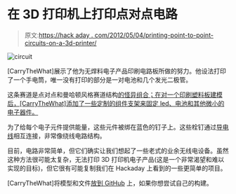 # 在 3D 打印机上打印点对点电路

> 原文:[https://hack aday . com/2012/05/04/printing-point-to-point-circuits-on-a-3d-printer/](https://hackaday.com/2012/05/04/printing-point-to-point-circuits-on-a-3d-printer/)

![](../Images/19eb8536a339dd948fc375f3ac750ed0.png "circuit")

[CarryTheWhat]展示了他为无焊料电子产品印刷电路板所做的努力。他设法打印了一个手电筒，唯一没有打印的部分是一对电池和几个发光二极管。

这条赛道是点对点和曼哈顿风格赛道结构[的怪异组合；在对一个印刷塑料板建模后，[CarryTheWhat]添加了一些定制的组件支架来固定 led、电池和其他微小的电子器件。](http://en.wikipedia.org/wiki/Point-to-point_construction)

为了给每个电子元件提供能量，这些元件被绑在蓝色的钉子上。这些栓钉通过[导电线](http://members.shaw.ca/ubik/thread/order.html)相互连接，非常像绕线电路结构。

目前，电路非常简单，但它们确实让我们想起了一些老式的业余无线电设备。虽然这种方法很可能太复杂，无法打印 3D 打印机电子产品(这是一个非常渴望和难以实现的目标)，但它很有可能复制我们在 Hackaday 上看到的一些更简单的项目。

[CarryTheWhat]将模型和文件[放到 GitHub](https://github.com/CarryTheWhat/3D-PCB) 上，如果你想尝试自己的构建。